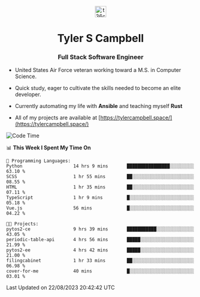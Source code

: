 <p align="center">
<a href="https://www.linkedin.com/in/t36campbell" target="blank"><img align="center" src="https://ik.imagekit.io/t36campbell/Portfolio/linkedin.png.original_m8bbGgPh6.png" alt="t36campbell" height="30" width="30" /></a>
</p>
<h1 align="center">Tyler S Campbell</h1>
<h3 align="center">Full Stack Software Engineer</h3>

* United States Air Force veteran working toward a M.S. in Computer Science.

* Quick study, eager to cultivate the skills needed to become an elite developer.

* Currently automating my life with **Ansible** and teaching myself **Rust**

* All of my projects are available at [https://tylercampbell.space/](https://tylercampbell.space/)

<!--START_SECTION:waka-->
![Code Time](http://img.shields.io/badge/Code%20Time-2%2C721%20hrs%2013%20mins-blue)

📊 **This Week I Spent My Time On** 

```text
💬 Programming Languages: 
Python                   14 hrs 9 mins       ████████████████░░░░░░░░░   63.10 % 
SCSS                     1 hr 55 mins        ██░░░░░░░░░░░░░░░░░░░░░░░   08.55 % 
HTML                     1 hr 35 mins        ██░░░░░░░░░░░░░░░░░░░░░░░   07.11 % 
TypeScript               1 hr 9 mins         █░░░░░░░░░░░░░░░░░░░░░░░░   05.18 % 
Vue.js                   56 mins             █░░░░░░░░░░░░░░░░░░░░░░░░   04.22 % 

🐱‍💻 Projects: 
pytos2-ce                9 hrs 39 mins       ███████████░░░░░░░░░░░░░░   43.05 % 
periodic-table-api       4 hrs 56 mins       █████░░░░░░░░░░░░░░░░░░░░   21.99 % 
pytos2-ee                4 hrs 42 mins       █████░░░░░░░░░░░░░░░░░░░░   21.00 % 
filingcabinet            1 hr 33 mins        ██░░░░░░░░░░░░░░░░░░░░░░░   06.98 % 
cover-for-me             40 mins             █░░░░░░░░░░░░░░░░░░░░░░░░   03.01 % 
```


 Last Updated on 22/08/2023 20:42:42 UTC
<!--END_SECTION:waka-->
